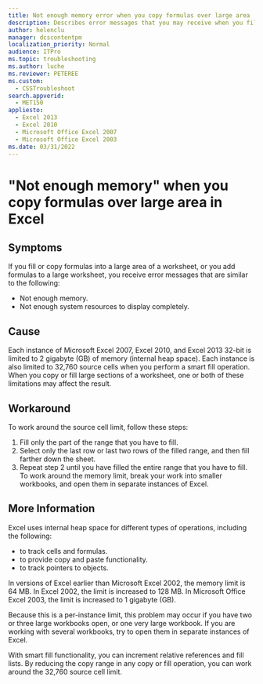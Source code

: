```yaml
---
title: Not enough memory error when you copy formulas over large area
description: Describes error messages that you may receive when you fill or copy formulas into a large area of a worksheet, or when you add formulas to a large worksheet. Provides steps to work around the source cell limit.
author: helenclu
manager: dcscontentpm
localization_priority: Normal
audience: ITPro
ms.topic: troubleshooting
ms.author: luche
ms.reviewer: PETEREE
ms.custom: 
  - CSSTroubleshoot
search.appverid: 
  - MET150
appliesto: 
  - Excel 2013
  - Excel 2010
  - Microsoft Office Excel 2007
  - Microsoft Office Excel 2003
ms.date: 03/31/2022
---
```


# "Not enough memory" when you copy formulas over large area in Excel

## Symptoms

If you fill or copy formulas into a large area of a worksheet, or you add formulas to a large worksheet, you receive error messages that are similar to the following: 

- Not enough memory.
- Not enough system resources to display completely.

## Cause

Each instance of Microsoft Excel 2007, Excel 2010, and Excel 2013 32-bit is limited to 2 gigabyte (GB) of memory (internal heap space). Each instance is also limited to 32,760 source cells when you perform a smart fill operation. When you copy or fill large sections of a worksheet, one or both of these limitations may affect the result. 

## Workaround

To work around the source cell limit, follow these steps: 

1. Fill only the part of the range that you have to fill.   
2. Select only the last row or last two rows of the filled range, and then fill farther down the sheet.   
3. Repeat step 2 until you have filled the entire range that you have to fill.   
To work around the memory limit, break your work into smaller workbooks, and open them in separate instances of Excel. 

## More Information

Excel uses internal heap space for different types of operations, including the following:

- to track cells and formulas.   
- to provide copy and paste functionality.   
- to track pointers to objects.   

In versions of Excel earlier than Microsoft Excel 2002, the memory limit is 64 MB. In Excel 2002, the limit is increased to 128 MB. In Microsoft Office Excel 2003, the limit is increased to 1 gigabyte (GB). 

Because this is a per-instance limit, this problem may occur if you have two or three large workbooks open, or one very large workbook. If you are working with several workbooks, try to open them in separate instances of Excel.

With smart fill functionality, you can increment relative references and fill lists. By reducing the copy range in any copy or fill operation, you can work around the 32,760 source cell limit.
